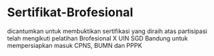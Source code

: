 # Sertifikat-Brofesional
dicantumkan untuk membuktikan sertifikasi yang diraih atas partisipasi telah mengikuti pelatihan Brofesional X UIN SGD Bandung untuk mempersiapkan masuk CPNS, BUMN dan PPPK
